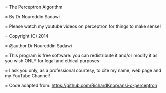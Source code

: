  =  The Perceptron Algorithm
 
 =  By Dr Noureddin Sadawi
 
 =  Please watch my youtube videos on perceptron for things to make sense!
 
 =  Copyright (C) 2014 
 
 =  @author Dr Noureddin Sadawi 
 
 =  This program is free software: you can redistribute it and/or modify
    it as you wish ONLY for legal and ethical purposes
  
 =  I ask you only, as a professional courtesy, to cite my name, web page 
    and my YouTube Channel!
   
 =    Code adapted from:
    https://github.com/RichardKnop/ansi-c-perceptron
